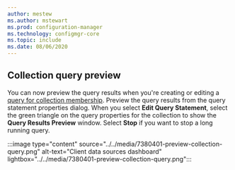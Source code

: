 ```yaml
---
author: mestew
ms.author: mstewart
ms.prod: configuration-manager
ms.technology: configmgr-core
ms.topic: include
ms.date: 08/06/2020
---
```


## Collection query preview
<!--7380401-->
You can now preview the query results when you're creating or editing a [query for collection membership](../../../../clients/manage/collections/create-collections.md#bkmk-query). Preview the query results from the query statement properties dialog. When you select **Edit Query Statement**, select the green triangle on the query properties for the collection to show the **Query Results Preview** window. Select **Stop** if you want to stop a long running query.

:::image type="content" source="../../media/7380401-preview-collection-query.png" alt-text="Client data sources dashboard" lightbox="../../media/7380401-preview-collection-query.png":::